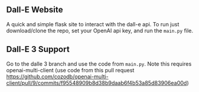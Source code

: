 ## Dall-E Website
A quick and simple flask site to interact with the dall-e api. To run just download/clone the repo, set your OpenAI
api key, and run the `main.py` file.

## Dall-E 3 Support
Go to the dalle 3 branch and use the code from `main.py`. Note this requires openai-multi-client (use code from this pull request https://github.com/cozodb/openai-multi-client/pull/9/commits/f95548909b8d38b9daab6f4b53a85d83906ea00d)
